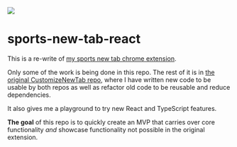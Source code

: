 ![](https://github.com/oneiricarts/sports-new-tab-react/workflows/Node%20CI/badge.svg)

# sports-new-tab-react

This is a re-write of [my sports new tab chrome extension](https://github.com/OneiricArts/CustomizeNewTab).

Only some of the work is being done in this repo. The rest of it is in [ the original CustomizeNewTab repo](https://github.com/OneiricArts/CustomizeNewTab), where I have written new code to be usable by both repos as well as refactor old code to be reusable and reduce dependencies.

It also gives me a playground to try new React and TypeScript features.

**The goal** of this repo is to quickly create an MVP that carries over core functionality _and_ showcase functionality not possible in the original extension.
